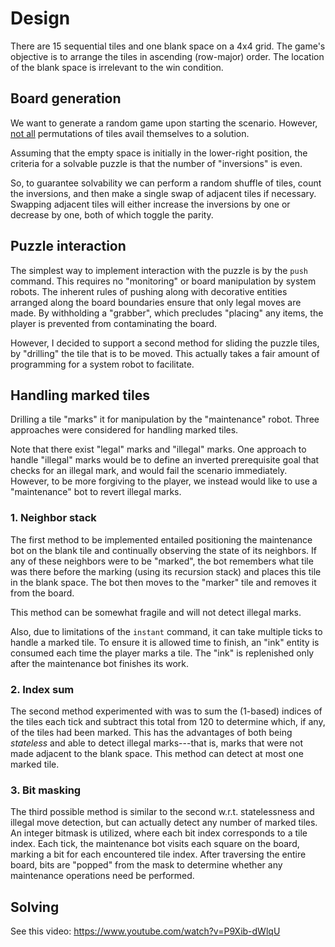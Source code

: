 # Design

There are 15 sequential tiles and one blank space on a 4x4 grid.  The game's objective is to arrange the tiles in ascending (row-major) order. The location of the blank space is irrelevant to the win condition.

## Board generation

We want to generate a random game upon starting the scenario.  However, [not all](https://en.wikipedia.org/wiki/15_puzzle#Solvability) permutations of tiles avail themselves to a solution.

Assuming that the empty space is initially in the lower-right position, the criteria for a solvable puzzle is that the number of "inversions" is even.

So, to guarantee solvability we can perform a random shuffle of tiles, count the inversions, and then make a single swap of adjacent tiles if necessary. Swapping adjacent tiles will either increase the inversions by one or decrease by one, both of which toggle the parity.

## Puzzle interaction

The simplest way to implement interaction with the puzzle is by the `push` command. This requires no "monitoring" or board manipulation by system robots. The inherent rules of pushing along with decorative entities arranged along the board boundaries ensure that only legal moves are made. By withholding a "grabber", which precludes "placing" any items, the player is prevented from contaminating the board.

However, I decided to support a second method for sliding the puzzle tiles, by "drilling" the tile that is to be moved.  This actually takes a fair amount of programming for a system robot to facilitate.

## Handling marked tiles

Drilling a tile "marks" it for manipulation by the "maintenance" robot.  Three approaches were considered for handling marked tiles.

Note that there exist "legal" marks and "illegal" marks. One approach to handle "illegal" marks would be to define an inverted prerequisite goal that checks for an illegal mark, and would fail the scenario immediately.  However, to be more forgiving to the player, we instead would like to use a "maintenance" bot to revert illegal marks.

### 1. Neighbor stack

The first method to be implemented entailed positioning the maintenance bot on the blank tile and continually observing the state of its neighbors.  If any of these neighbors were to be "marked", the bot remembers what tile was there before the marking (using its recursion stack) and places this tile in the blank space. The bot then moves to the "marker" tile and removes it from the board.

This method can be somewhat fragile and will not detect illegal marks.

Also, due to limitations of the `instant` command, it can take multiple ticks to handle a marked tile. To ensure it is allowed time to finish, an "ink" entity is consumed each time the player marks a tile. The "ink" is replenished only after the maintenance bot finishes its work.

### 2. Index sum

The second method experimented with was to sum the (1-based) indices of the tiles each tick and subtract this total from 120 to determine which, if any, of the tiles had been marked. This has the advantages of both being *stateless* and able to detect illegal marks---that is, marks that were not made adjacent to the blank space. This method can detect at most one marked tile.

### 3. Bit masking

The third possible method is similar to the second w.r.t. statelessness and illegal move detection, but can actually detect any number of marked tiles. An integer bitmask is utilized, where each bit index corresponds to a tile index. Each tick, the maintenance bot visits each square on the board, marking a bit for each encountered tile index. After traversing the entire board, bits are "popped" from the mask to determine whether any maintenance operations need be performed.

## Solving

See this video: https://www.youtube.com/watch?v=P9Xib-dWlqU